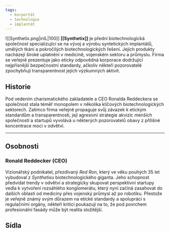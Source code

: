 ```yaml
---
tags:
  - korportát
  - technologie
  - implantát
---
```



![[Synthetix.png|inlL|100]] **[[Synthetix]]** je přední biotechnologická společnost specializující se na vývoj a výrobu syntetických implantátů, umělých tkání a pokročilých biotechnologických řešení. Jejich produkty nacházejí široké uplatnění v medicíně, vojenském sektoru a průmyslu. Firma se veřejně prezentuje jako eticky odpovědná korporace dodržující nejpřísnější bezpečnostní standardy, ačkoliv někteří pozorovatelé zpochybňují transparentnost jejích výzkumných aktivit.

## Historie
Pod vedením charismatického zakladatele a CEO Ronalda Reddeckera se společnost stala téměř monopolem v několika klíčových biotechnologických sektorech. Zatímco firma veřejně propaguje svůj závazek k etickým standardům a transparentnosti, její agresivní strategie akvizic menších společností a startupů vyvolává u některých pozorovatelů obavy z přílišné koncentrace moci v odvětví.

---
## Osobnosti

### Ronald Reddecker (CEO)
Vizionářský podnikatel, přezdívaný *Red Ron*, který ve věku pouhých 35 let vybudoval z *Synthetixu* biotechnologického giganta. Jeho schopnost předvídat trendy v odvětví a strategicky skupovat perspektivní startupy vedla k vytvoření rozsáhlého konglomerátu, který nyní začíná zasahovat do dalších oblastí od medicíny přes vojenský průmysl až po robotiku. Přestože je veřejně známý svým důrazem na etické standardy a spolupráci s regulačními orgány, někteří kritici poukazují na to, že pod povrchem profesionální fasády může být realita složitější.

## Sídla
